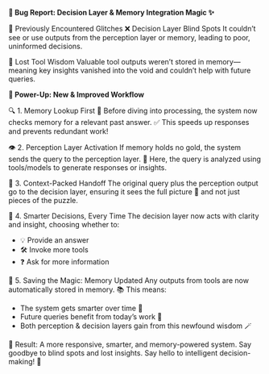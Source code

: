 **🌟 Bug Report: Decision Layer & Memory Integration Magic ✨**

🐞 Previously Encountered Glitches
❌ Decision Layer Blind Spots
It couldn’t see or use outputs from the perception layer or memory, leading to poor, uninformed decisions.

🧠 Lost Tool Wisdom
Valuable tool outputs weren’t stored in memory—meaning key insights vanished into the void and couldn’t help with future queries.

**🚀 Power-Up: New & Improved Workflow**

🔍 1. Memory Lookup First
🧠 Before diving into processing, the system now checks memory for a relevant past answer.
✅ This speeds up responses and prevents redundant work!

👁️ 2. Perception Layer Activation
If memory holds no gold, the system sends the query to the perception layer.
🔬 Here, the query is analyzed using tools/models to generate responses or insights.

🧭 3. Context-Packed Handoff
The original query plus the perception output go to the decision layer,
ensuring it sees the full picture 📸 and not just pieces of the puzzle.

🧠 4. Smarter Decisions, Every Time
The decision layer now acts with clarity and insight,
choosing whether to:
- 💡 Provide an answer
- 🛠️ Invoke more tools
- ❓ Ask for more information

💾 5. Saving the Magic: Memory Updated
Any outputs from tools are now automatically stored in memory.
📚 This means:
- The system gets smarter over time 🧠
- Future queries benefit from today’s work 🔁
- Both perception & decision layers gain from this newfound wisdom 🪄

🌈 Result: A more responsive, smarter, and memory-powered system.
Say goodbye to blind spots and lost insights. Say hello to intelligent decision-making! 🚀

